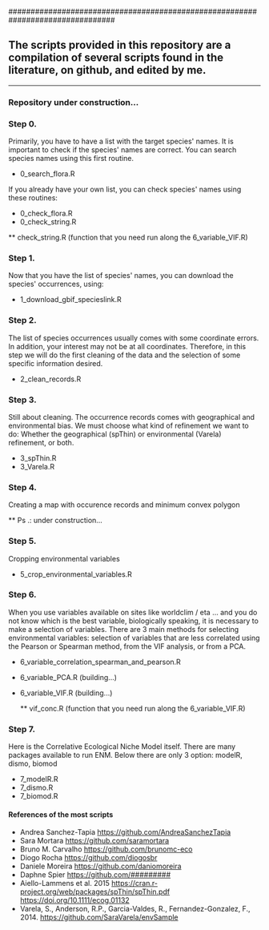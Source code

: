 ################################################################################

## The scripts provided in this repository are a compilation of several scripts found in the literature, on github, and edited by me.

________________________________________________________________________________

### **Repository under construction...**



### Step 0.

Primarily, you have to have a list with the target species' names.
It is important to check if the species' names are correct. You can
search species names using this first routine.

* 0_search_flora.R

If you already have your own list, you can check species' names using 
these routines:

* 0_check_flora.R
* 0_check_string.R

** check_string.R (function that you need run along the 6_variable_VIF.R)

### Step 1.

Now that you have the list of species' names, you can download the species' 
occurrences, using:

* 1_download_gbif_specieslink.R


### Step 2.

The list of species occurrences usually comes with some coordinate errors. 
In addition, your interest may not be at all coordinates. 
Therefore, in this step we will do the first cleaning of the data and the 
selection of some specific information desired.

* 2_clean_records.R


### Step 3.

Still about cleaning.
The occurrence records comes with geographical and environmental bias.
We must choose what kind of refinement we want to do:
Whether the geographical (spThin) or environmental (Varela) refinement, or both.

* 3_spThin.R
* 3_Varela.R


### Step 4.

Creating a map with occurence records and minimum convex polygon

** Ps .: under construction...


### Step 5.

Cropping environmental variables

* 5_crop_environmental_variables.R


### Step 6.

When you use variables available on sites like worldclim / eta ... 
and you do not know which is the best variable, biologically speaking, 
it is necessary to make a selection of variables. 
There are 3 main methods for selecting environmental variables: 
selection of variables that are less correlated using the Pearson or Spearman method, 
from the VIF analysis, 
or from a PCA.

* 6_variable_correlation_spearman_and_pearson.R
* 6_variable_PCA.R (building...)
* 6_variable_VIF.R (building...)
  
  ** vif_conc.R (function that you need run along the 6_variable_VIF.R)


### Step 7.

Here is the Correlative Ecological Niche Model itself.
There are many packages available to run ENM. 
Below there are only 3 option: modelR, dismo, biomod

* 7_modelR.R
* 7_dismo.R
* 7_biomod.R





#### References of the most scripts

* Andrea Sanchez-Tapia 
https://github.com/AndreaSanchezTapia
* Sara Mortara 
https://github.com/saramortara
* Bruno M. Carvalho 
https://github.com/brunomc-eco
* Diogo Rocha 
https://github.com/diogosbr
* Daniele Moreira 
https://github.com/daniomoreira
* Daphne Spier 
https://github.com/#########
* Aiello-Lammens et al. 2015
https://cran.r-project.org/web/packages/spThin/spThin.pdf
https://doi.org/10.1111/ecog.01132
* Varela, S., Anderson, R.P., Garcia-Valdes, R., Fernandez-Gonzalez, F., 2014. 
https://github.com/SaraVarela/envSample
